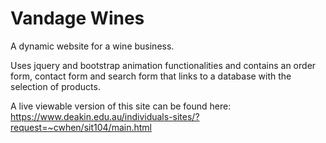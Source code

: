 # Vandage Wines
A dynamic website for a wine business.

Uses jquery and bootstrap animation functionalities and contains an order form, contact form and search form that links to a database with the selection of products.

A live viewable version of this site can be found here: 
https://www.deakin.edu.au/individuals-sites/?request=~cwhen/sit104/main.html
